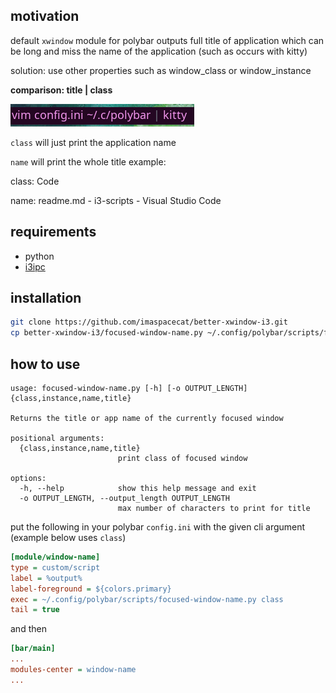 ## motivation
default `xwindow` module for polybar outputs full title of application which can be long and miss the name of the application (such as occurs with kitty)

solution: use other properties such as window_class or window_instance

**comparison: title | class**

![Alt text](comparison.png)


`class` will just print the application name

`name` will print the whole title
example:

class: Code

name: readme.md - i3-scripts - Visual Studio Code

## requirements
- python
- [i3ipc](https://pypi.org/project/i3ipc/)

## installation
```bash
git clone https://github.com/imaspacecat/better-xwindow-i3.git
cp better-xwindow-i3/focused-window-name.py ~/.config/polybar/scripts/focused-window-name.py
```

## how to use
```
usage: focused-window-name.py [-h] [-o OUTPUT_LENGTH] {class,instance,name,title}

Returns the title or app name of the currently focused window

positional arguments:
  {class,instance,name,title}
                        print class of focused window

options:
  -h, --help            show this help message and exit
  -o OUTPUT_LENGTH, --output_length OUTPUT_LENGTH
                        max number of characters to print for title
```


put the following in your polybar `config.ini` with the given cli argument (example below uses `class`)
```ini
[module/window-name]
type = custom/script
label = %output%
label-foreground = ${colors.primary}
exec = ~/.config/polybar/scripts/focused-window-name.py class
tail = true
```

and then 
```ini
[bar/main]
...
modules-center = window-name
...
```
